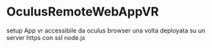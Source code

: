 # OculusRemoteWebAppVR
setup App vr accessibile da oculus browser una volta deployata su un server https con ssl node.js
